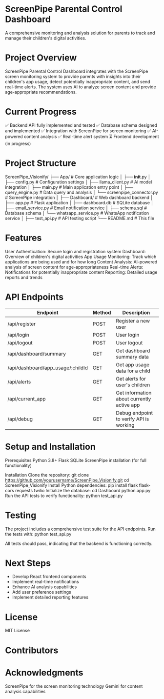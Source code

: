# ScreenPipe Parental Control Dashboard
A comprehensive monitoring and analysis solution for parents to track and manage their children's digital activities.

# Project Overview
ScreenPipe Parental Control Dashboard integrates with the ScreenPipe screen monitoring system to provide parents with insights into their children's app usage, detect potentially inappropriate content, and send real-time alerts. The system uses AI to analyze screen content and provide age-appropriate recommendations.

# Current Progress
✅ Backend API fully implemented and tested
✅ Database schema designed and implemented
✅ Integration with ScreenPipe for screen monitoring
✅ AI-powered content analysis
✅ Real-time alert system
⏳ Frontend development (in progress)

# Project Structure
ScreenPipe_Visionify/
├── App/                   # Core application logic
│   ├── __init__.py
│   ├── config.py          # Configuration settings
│   ├── llama_client.py    # AI model integration
│   ├── main.py            # Main application entry point
│   ├── query_engine.py    # Data query and analysis
│   └── screenpipe_connector.py  # ScreenPipe integration
│
├── Dashboard/             # Web dashboard backend
│   ├── app.py             # Flask application
│   ├── dashboard.db       # SQLite database
│   ├── email_service.py   # Email notification service
│   ├── schema.sql         # Database schema
│   └── whatsapp_service.py  # WhatsApp notification service
│
├── test_api.py            # API testing script
└── README.md              # This file

# Features
User Authentication: Secure login and registration system
Dashboard: Overview of children's digital activities
App Usage Monitoring: Track which applications are being used and for how long
Content Analysis: AI-powered analysis of screen content for age-appropriateness
Real-time Alerts: Notifications for potentially inappropriate content
Reporting: Detailed usage reports and trends

# API Endpoints
| Endpoint | Method | Description |
|----------|--------|-------------|
| /api/register | POST | Register a new user |
| /api/login | POST | User login |
| /api/logout | POST | User logout |
| /api/dashboard/summary | GET | Get dashboard summary data |
| /api/dashboard/app_usage/:childId | GET | Get app usage data for a child |
| /api/alerts | GET | Get alerts for user's children |
| /api/current_app | GET | Get information about currently active app |
| /api/debug | GET | Debug endpoint to verify API is working |

# Setup and Installation
Prerequisites
Python 3.8+
Flask
SQLite
ScreenPipe installation (for full functionality)

Installation
Clone the repository:
   git clone https://github.com/yourusername/ScreenPipe_Visionify.git
   cd ScreenPipe_Visionify
Install Python dependencies:
   pip install flask flask-cors requests twilio
Initialize the database:
   cd Dashboard
   python app.py
Run the API tests to verify functionality:
   python test_api.py

# Testing
The project includes a comprehensive test suite for the API endpoints. Run the tests with:
    python test_api.py

All tests should pass, indicating that the backend is functioning correctly.

# Next Steps
- Develop React frontend components
- Implement real-time notifications
- Enhance AI analysis capabilities
- Add user preference settings
- Implement detailed reporting features

# License
MIT License

# Contributors

# Acknowledgments
ScreenPipe for the screen monitoring technology
Gemini for content analysis capabilities